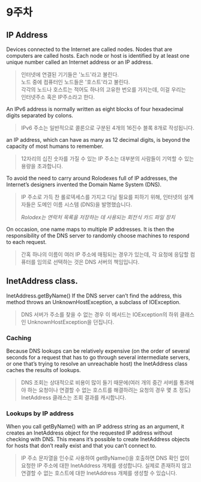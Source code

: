 # 9주차 

## IP Address

Devices connected to the Internet are called nodes. Nodes that are computers are called hosts. Each node or host is identified by at least one unique number called an Internet address or an IP address.  
> 인터넷에 연결된 기기들은 '노드'라고 불린다.  
> 노드 중에 컴퓨터인 노드들은 '호스트'라고 불린다.  
> 각각의 노드나 호스트는 적어도 하나의 고유한 번오를 가지는데, 이걸 우리는  
> 인터넷주소 혹은 IP주소라고 한다.

An IPv6 address is normally written as eight blocks of four hexadecimal digits separated by colons.
> IPv6 주소는 일반적으로 콜론으로 구분된 4개의 16진수 블록 8개로 작성됩니다.

an IP address, which can have as many as 12 decimal digits, is beyond the capacity of most humans to remember.
> 12자리의 십진 숫자를 가질 수 있는 IP 주소는 대부분의 사람들이 기억할 수 있는 용량을 초과합니다.

To avoid the need to carry around Rolodexes full of IP addresses, the Internet’s designers invented the Domain Name System (DNS).
> IP 주소로 가득 찬 롤로덱세스를 가지고 다닐 필요를 피하기 위해, 인터넷의 설계자들은 도메인 이름 시스템 (DNS)을 발명했습니다.    
> 
> *Rolodex는 연락처 목록을 저장하는 데 사용되는 회전식 카드 파일 장치*

On occasion, one name maps to multiple IP addresses. It is then the responsibility of the DNS server to randomly choose machines to respond to each request.
> 간혹 하나의 이름이 여러 IP 주소에 매핑되는 경우가 있는데, 각 요청에 응답할 컴퓨터를 임의로 선택하는 것은 DNS 서버의 책임입니다.


## InetAddress class.

InetAddress.getByName()
If the DNS server can’t find the address, this method throws an UnknownHostException, a subclass of IOException.
> DNS 서버가 주소를 찾을 수 없는 경우 이 메서드는 IOException의 하위 클래스인 UnknownHostException을 던집니다.

### Caching
Because DNS lookups can be relatively expensive (on the order of several seconds for a request that has to go through several intermediate servers, or one that’s trying to resolve an unreachable host) the InetAddress class caches the results of lookups.
> DNS 조회는 상대적으로 비용이 많이 들기 때문에(여러 개의 중간 서버를 통과해야 하는 요청이나 연결할 수 없는 호스트를 해결하려는 요청의 경우 몇 초 정도) InetAddress 클래스는 조회 결과를 캐시합니다.

### Lookups by IP address
When you call getByName() with an IP address string as an argument, it creates an InetAddress object for the requested IP address without checking with DNS. This means it’s possible to create InetAddress objects for hosts that don’t really exist and that you can’t connect to. 
> IP 주소 문자열을 인수로 사용하여 getByName()을 호출하면 DNS 확인 없이 요청한 IP 주소에 대한 InetAddress 개체를 생성합니다. 실제로 존재하지 않고 연결할 수 없는 호스트에 대한 InetAddress 개체를 생성할 수 있습니다.

